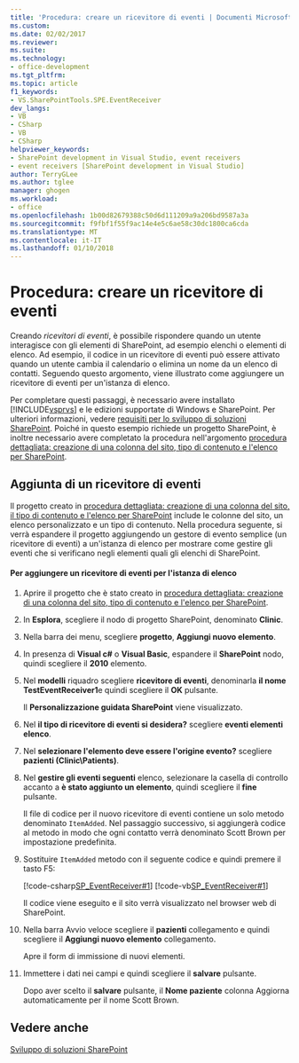 ```yaml
---
title: 'Procedura: creare un ricevitore di eventi | Documenti Microsoft'
ms.custom: 
ms.date: 02/02/2017
ms.reviewer: 
ms.suite: 
ms.technology:
- office-development
ms.tgt_pltfrm: 
ms.topic: article
f1_keywords:
- VS.SharePointTools.SPE.EventReceiver
dev_langs:
- VB
- CSharp
- VB
- CSharp
helpviewer_keywords:
- SharePoint development in Visual Studio, event receivers
- event receivers [SharePoint development in Visual Studio]
author: TerryGLee
ms.author: tglee
manager: ghogen
ms.workload:
- office
ms.openlocfilehash: 1b00d82679388c50d6d111209a9a206bd9587a3a
ms.sourcegitcommit: f9fbf1f55f9ac14e4e5c6ae58c30dc1800ca6cda
ms.translationtype: MT
ms.contentlocale: it-IT
ms.lasthandoff: 01/10/2018
---
```

# <a name="how-to-create-an-event-receiver"></a>Procedura: creare un ricevitore di eventi
  Creando *ricevitori di eventi*, è possibile rispondere quando un utente interagisce con gli elementi di SharePoint, ad esempio elenchi o elementi di elenco. Ad esempio, il codice in un ricevitore di eventi può essere attivato quando un utente cambia il calendario o elimina un nome da un elenco di contatti. Seguendo questo argomento, viene illustrato come aggiungere un ricevitore di eventi per un'istanza di elenco.  
  
 Per completare questi passaggi, è necessario avere installato [!INCLUDE[vsprvs](../sharepoint/includes/vsprvs-md.md)] e le edizioni supportate di Windows e SharePoint. Per ulteriori informazioni, vedere [requisiti per lo sviluppo di soluzioni SharePoint](../sharepoint/requirements-for-developing-sharepoint-solutions.md). Poiché in questo esempio richiede un progetto SharePoint, è inoltre necessario avere completato la procedura nell'argomento [procedura dettagliata: creazione di una colonna del sito, tipo di contenuto e l'elenco per SharePoint](../sharepoint/walkthrough-create-a-site-column-content-type-and-list-for-sharepoint.md).  
  
## <a name="adding-an-event-receiver"></a>Aggiunta di un ricevitore di eventi  
 Il progetto creato in [procedura dettagliata: creazione di una colonna del sito, il tipo di contenuto e l'elenco per SharePoint](../sharepoint/walkthrough-create-a-site-column-content-type-and-list-for-sharepoint.md) include le colonne del sito, un elenco personalizzato e un tipo di contenuto. Nella procedura seguente, si verrà espandere il progetto aggiungendo un gestore di evento semplice (un ricevitore di eventi) a un'istanza di elenco per mostrare come gestire gli eventi che si verificano negli elementi quali gli elenchi di SharePoint.  
  
#### <a name="to-add-an-event-receiver-to-the-list-instance"></a>Per aggiungere un ricevitore di eventi per l'istanza di elenco  
  
1.  Aprire il progetto che è stato creato in [procedura dettagliata: creazione di una colonna del sito, tipo di contenuto e l'elenco per SharePoint](../sharepoint/walkthrough-create-a-site-column-content-type-and-list-for-sharepoint.md).  
  
2.  In **Esplora**, scegliere il nodo di progetto SharePoint, denominato **Clinic**.  
  
3.  Nella barra dei menu, scegliere **progetto**, **Aggiungi nuovo elemento**.  
  
4.  In presenza di **Visual c#** o **Visual Basic**, espandere il **SharePoint** nodo, quindi scegliere il **2010** elemento.  
  
5.  Nel **modelli** riquadro scegliere **ricevitore di eventi**, denominarla **il nome TestEventReceiver1**e quindi scegliere il **OK** pulsante.  
  
     Il **Personalizzazione guidata SharePoint** viene visualizzato.  
  
6.  Nel **il tipo di ricevitore di eventi si desidera?** scegliere **eventi elementi elenco**.  
  
7.  Nel **selezionare l'elemento deve essere l'origine evento?** scegliere **pazienti (Clinic\Patients)**.  
  
8.  Nel **gestire gli eventi seguenti** elenco, selezionare la casella di controllo accanto a **è stato aggiunto un elemento**, quindi scegliere il **fine** pulsante.  
  
     Il file di codice per il nuovo ricevitore di eventi contiene un solo metodo denominato `ItemAdded`. Nel passaggio successivo, si aggiungerà codice al metodo in modo che ogni contatto verrà denominato Scott Brown per impostazione predefinita.  
  
9. Sostituire `ItemAdded` metodo con il seguente codice e quindi premere il tasto F5:  
  
     [!code-csharp[SP_EventReceiver#1](../sharepoint/codesnippet/CSharp/CustomField1/TestEventReceiver1/TestEventReceiver1.cs#1)]
     [!code-vb[SP_EventReceiver#1](../sharepoint/codesnippet/VisualBasic/CustomField1_VB/EventReceiver1/EventReceiver1.vb#1)]  
  
     Il codice viene eseguito e il sito verrà visualizzato nel browser web di SharePoint.  
  
10. Nella barra Avvio veloce scegliere il **pazienti** collegamento e quindi scegliere il **Aggiungi nuovo elemento** collegamento.  
  
     Apre il form di immissione di nuovi elementi.  
  
11. Immettere i dati nei campi e quindi scegliere il **salvare** pulsante.  
  
     Dopo aver scelto il **salvare** pulsante, il **Nome paziente** colonna Aggiorna automaticamente per il nome Scott Brown.  
  
## <a name="see-also"></a>Vedere anche  
 [Sviluppo di soluzioni SharePoint](../sharepoint/developing-sharepoint-solutions.md)  
  
  